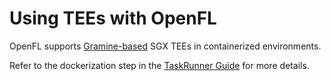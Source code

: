 # Using TEEs with OpenFL

OpenFL supports [Gramine-based](https://gramineproject.io/) SGX TEEs in containerized environments.

Refer to the dockerization step in the [TaskRunner Guide](https://openfl.readthedocs.io/en/latest/about/features_index/taskrunner.html) for more details.